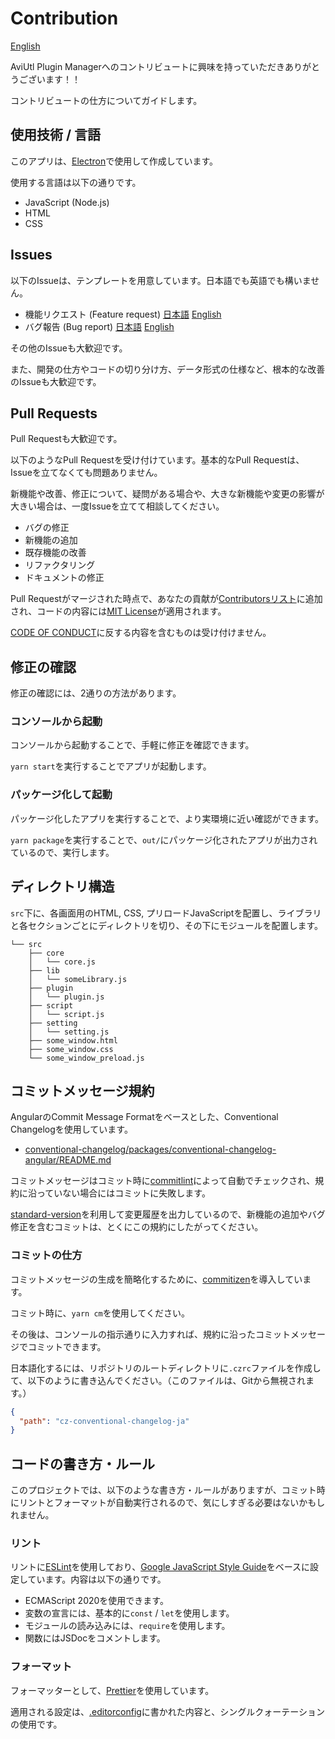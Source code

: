 # Contribution

[English](./CONTRIBUTING.md)

AviUtl Plugin Managerへのコントリビュートに興味を持っていただきありがとうございます！！

コントリビュートの仕方についてガイドします。

## 使用技術 / 言語

このアプリは、[Electron](https://www.electronjs.org/)で使用して作成しています。

使用する言語は以下の通りです。

- JavaScript (Node.js)
- HTML
- CSS

## Issues

以下のIssueは、テンプレートを用意しています。日本語でも英語でも構いません。

- 機能リクエスト (Feature request) [日本語](https://github.com/hal-shu-sato/apm/issues/new?labels=Feedback%3A+enhancement&template=feature_request_ja.md) [English](https://github.com/hal-shu-sato/apm/issues/new?labels=Feedback%3A+enhancement&template=feature_request.md)
- バグ報告 (Bug report) [日本語](https://github.com/hal-shu-sato/apm/issues/new?labels=Problem%3A+bug&template=bug_report_ja.md) [English](https://github.com/hal-shu-sato/apm/issues/new?labels=Problem%3A+bug&template=bug_report.md)

その他のIssueも大歓迎です。

また、開発の仕方やコードの切り分け方、データ形式の仕様など、根本的な改善のIssueも大歓迎です。

## Pull Requests

Pull Requestも大歓迎です。

以下のようなPull Requestを受け付けています。基本的なPull Requestは、Issueを立てなくても問題ありません。

新機能や改善、修正について、疑問がある場合や、大きな新機能や変更の影響が大きい場合は、一度Issueを立てて相談してください。

- バグの修正
- 新機能の追加
- 既存機能の改善
- リファクタリング
- ドキュメントの修正

Pull Requestがマージされた時点で、あなたの貢献が[Contributorsリスト](https://github.com/hal-shu-sato/apm/graphs/contributors)に追加され、コードの内容には[MIT License](./LICENSE)が適用されます。

[CODE OF CONDUCT](./CODE_OF_CONDUCT.md)に反する内容を含むものは受け付けません。

## 修正の確認

修正の確認には、2通りの方法があります。

### コンソールから起動

コンソールから起動することで、手軽に修正を確認できます。

`yarn start`を実行することでアプリが起動します。

### パッケージ化して起動

パッケージ化したアプリを実行することで、より実環境に近い確認ができます。

`yarn package`を実行することで、`out/`にパッケージ化されたアプリが出力されているので、実行します。

## ディレクトリ構造

`src`下に、各画面用のHTML, CSS, プリロードJavaScriptを配置し、ライブラリと各セクションごとにディレクトリを切り、その下にモジュールを配置します。

```text
└── src
    ├── core
    │   └── core.js
    ├── lib
    │   └── someLibrary.js
    ├── plugin
    │   └── plugin.js
    ├── script
    │   └── script.js
    ├── setting
    │   └── setting.js
    ├── some_window.html
    ├── some_window.css
    └── some_window_preload.js
```

## コミットメッセージ規約

AngularのCommit Message Formatをベースとした、Conventional Changelogを使用しています。

- [conventional-changelog/packages/conventional-changelog-angular/README.md](https://github.com/conventional-changelog/conventional-changelog/blob/master/packages/conventional-changelog-angular/README.md)

コミットメッセージはコミット時に[commitlint](https://commitlint.js.org/)によって自動でチェックされ、規約に沿っていない場合にはコミットに失敗します。

[standard-version](https://github.com/conventional-changelog/standard-version)を利用して変更履歴を出力しているので、新機能の追加やバグ修正を含むコミットは、とくにこの規約にしたがってください。

### コミットの仕方

コミットメッセージの生成を簡略化するために、[commitizen](https://commitizen.github.io/cz-cli/)を導入しています。

コミット時に、`yarn cm`を使用してください。

その後は、コンソールの指示通りに入力すれば、規約に沿ったコミットメッセージでコミットできます。

日本語化するには、リポジトリのルートディレクトリに`.czrc`ファイルを作成して、以下のように書き込んでください。（このファイルは、Gitから無視されます。）

```json
{
  "path": "cz-conventional-changelog-ja"
}
```

## コードの書き方・ルール

このプロジェクトでは、以下のような書き方・ルールがありますが、コミット時にリントとフォーマットが自動実行されるので、気にしすぎる必要はないかもしれません。

### リント

リントに[ESLint](https://eslint.org/)を使用しており、[Google JavaScript Style Guide](https://google.github.io/styleguide/jsguide.html)をベースに設定しています。内容は以下の通りです。

- ECMAScript 2020を使用できます。
- 変数の宣言には、基本的に`const` / `let`を使用します。
- モジュールの読み込みには、`require`を使用します。
- 関数にはJSDocをコメントします。

### フォーマット

フォーマッターとして、[Prettier](https://prettier.io/)を使用しています。

適用される設定は、[.editorconfig](./.editorconfig)に書かれた内容と、シングルクォーテーションの使用です。
